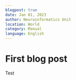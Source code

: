 ```yaml
---
blogpost: true
date: Jan 01, 2023
author: Neuroinformatics Unit
location: World
category: Manual
language: English
---
```


# First blog post

Test
